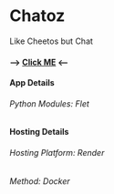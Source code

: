 # Chatoz
Like Cheetos but Chat
#### --> [Click ME](https://chatoz.onrender.com) <--
#### App Details
###### Python Modules: Flet
#### Hosting Details
###### Hosting Platform: Render
###### Method: Docker
